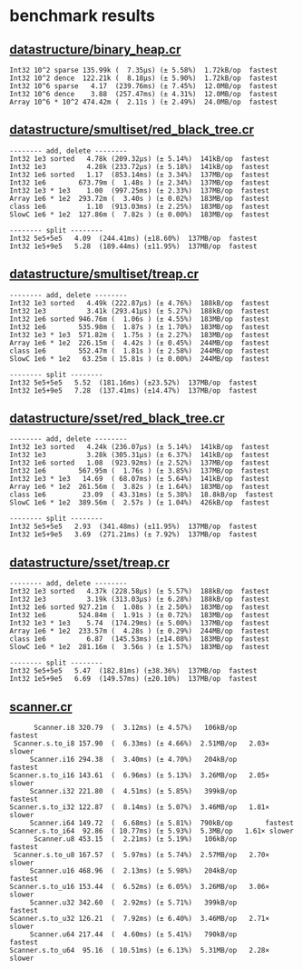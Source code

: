 # benchmark results

## [datastructure/binary_heap.cr](https://github.com/yuruhi/crystal_lib/blob/master/benchmarks/datastructure/binary_heap.cr)

```
Int32 10^2 sparse 135.99k (  7.35µs) (± 5.58%)  1.72kB/op  fastest
Int32 10^2 dence  122.21k (  8.18µs) (± 5.90%)  1.72kB/op  fastest
Int32 10^6 sparse   4.17  (239.76ms) (± 7.45%)  12.0MB/op  fastest
Int32 10^6 dence    3.88  (257.47ms) (± 4.31%)  12.0MB/op  fastest
Array 10^6 * 10^2 474.42m (  2.11s ) (± 2.49%)  24.0MB/op  fastest
```

## [datastructure/smultiset/red_black_tree.cr](https://github.com/yuruhi/crystal_lib/blob/master/benchmarks/datastructure/smultiset/red_black_tree.cr)

```
-------- add, delete --------
Int32 1e3 sorted   4.78k (209.32µs) (± 5.14%)  141kB/op  fastest
Int32 1e3          4.28k (233.72µs) (± 5.18%)  141kB/op  fastest
Int32 1e6 sorted   1.17  (853.14ms) (± 3.34%)  137MB/op  fastest
Int32 1e6        673.79m (  1.48s ) (± 2.34%)  137MB/op  fastest
Int32 1e3 * 1e3    1.00  (997.25ms) (± 2.33%)  137MB/op  fastest
Array 1e6 * 1e2  293.72m (  3.40s ) (± 0.02%)  183MB/op  fastest
class 1e6          1.10  (913.03ms) (± 2.25%)  183MB/op  fastest
SlowC 1e6 * 1e2  127.86m (  7.82s ) (± 0.00%)  183MB/op  fastest

-------- split --------
Int32 5e5+5e5   4.09  (244.41ms) (±18.60%)  137MB/op  fastest
Int32 1e5+9e5   5.28  (189.44ms) (±11.95%)  137MB/op  fastest
```

## [datastructure/smultiset/treap.cr](https://github.com/yuruhi/crystal_lib/blob/master/benchmarks/datastructure/smultiset/treap.cr)

```
-------- add, delete --------
Int32 1e3 sorted   4.49k (222.87µs) (± 4.76%)  188kB/op  fastest
Int32 1e3          3.41k (293.41µs) (± 5.27%)  188kB/op  fastest
Int32 1e6 sorted 946.76m (  1.06s ) (± 4.55%)  183MB/op  fastest
Int32 1e6        535.98m (  1.87s ) (± 1.70%)  183MB/op  fastest
Int32 1e3 * 1e3  571.82m (  1.75s ) (± 2.27%)  183MB/op  fastest
Array 1e6 * 1e2  226.15m (  4.42s ) (± 0.45%)  244MB/op  fastest
class 1e6        552.47m (  1.81s ) (± 2.58%)  244MB/op  fastest
SlowC 1e6 * 1e2   63.25m ( 15.81s ) (± 0.00%)  244MB/op  fastest

-------- split --------
Int32 5e5+5e5   5.52  (181.16ms) (±23.52%)  137MB/op  fastest
Int32 1e5+9e5   7.28  (137.41ms) (±14.47%)  137MB/op  fastest
```

## [datastructure/sset/red_black_tree.cr](https://github.com/yuruhi/crystal_lib/blob/master/benchmarks/datastructure/sset/red_black_tree.cr)

```
-------- add, delete --------
Int32 1e3 sorted   4.24k (236.07µs) (± 5.14%)  141kB/op  fastest
Int32 1e3          3.28k (305.31µs) (± 6.37%)  141kB/op  fastest
Int32 1e6 sorted   1.08  (923.92ms) (± 2.52%)  137MB/op  fastest
Int32 1e6        567.95m (  1.76s ) (± 3.85%)  137MB/op  fastest
Int32 1e3 * 1e3   14.69  ( 68.07ms) (± 5.64%)  141kB/op  fastest
Array 1e6 * 1e2  261.56m (  3.82s ) (± 1.64%)  183MB/op  fastest
class 1e6         23.09  ( 43.31ms) (± 5.38%)  18.8kB/op  fastest
SlowC 1e6 * 1e2  389.56m (  2.57s ) (± 1.04%)  426kB/op  fastest

-------- split --------
Int32 5e5+5e5   2.93  (341.48ms) (±11.95%)  137MB/op  fastest
Int32 1e5+9e5   3.69  (271.21ms) (± 7.92%)  137MB/op  fastest
```

## [datastructure/sset/treap.cr](https://github.com/yuruhi/crystal_lib/blob/master/benchmarks/datastructure/sset/treap.cr)

```
-------- add, delete --------
Int32 1e3 sorted   4.37k (228.58µs) (± 5.57%)  188kB/op  fastest
Int32 1e3          3.19k (313.03µs) (± 6.28%)  188kB/op  fastest
Int32 1e6 sorted 927.21m (  1.08s ) (± 2.50%)  183MB/op  fastest
Int32 1e6        524.84m (  1.91s ) (± 0.72%)  183MB/op  fastest
Int32 1e3 * 1e3    5.74  (174.29ms) (± 5.00%)  137MB/op  fastest
Array 1e6 * 1e2  233.57m (  4.28s ) (± 0.29%)  244MB/op  fastest
class 1e6          6.87  (145.53ms) (±14.08%)  183MB/op  fastest
SlowC 1e6 * 1e2  281.16m (  3.56s ) (± 1.57%)  183MB/op  fastest

-------- split --------
Int32 5e5+5e5   5.47  (182.81ms) (±38.36%)  137MB/op  fastest
Int32 1e5+9e5   6.69  (149.57ms) (±20.10%)  137MB/op  fastest
```

## [scanner.cr](https://github.com/yuruhi/crystal_lib/blob/master/benchmarks/scanner.cr)

```
      Scanner.i8 320.79  (  3.12ms) (± 4.57%)   106kB/op        fastest
 Scanner.s.to_i8 157.90  (  6.33ms) (± 4.66%)  2.51MB/op   2.03× slower
     Scanner.i16 294.38  (  3.40ms) (± 4.70%)   204kB/op        fastest
Scanner.s.to_i16 143.61  (  6.96ms) (± 5.13%)  3.26MB/op   2.05× slower
     Scanner.i32 221.80  (  4.51ms) (± 5.85%)   399kB/op        fastest
Scanner.s.to_i32 122.87  (  8.14ms) (± 5.07%)  3.46MB/op   1.81× slower
     Scanner.i64 149.72  (  6.68ms) (± 5.81%)  790kB/op        fastest
Scanner.s.to_i64  92.86  ( 10.77ms) (± 5.93%)  5.3MB/op   1.61× slower
      Scanner.u8 453.15  (  2.21ms) (± 5.19%)   106kB/op        fastest
 Scanner.s.to_u8 167.57  (  5.97ms) (± 5.74%)  2.57MB/op   2.70× slower
     Scanner.u16 468.96  (  2.13ms) (± 5.98%)   204kB/op        fastest
Scanner.s.to_u16 153.44  (  6.52ms) (± 6.05%)  3.26MB/op   3.06× slower
     Scanner.u32 342.60  (  2.92ms) (± 5.71%)   399kB/op        fastest
Scanner.s.to_u32 126.21  (  7.92ms) (± 6.40%)  3.46MB/op   2.71× slower
     Scanner.u64 217.44  (  4.60ms) (± 5.41%)   790kB/op        fastest
Scanner.s.to_u64  95.16  ( 10.51ms) (± 6.13%)  5.31MB/op   2.28× slower
```

